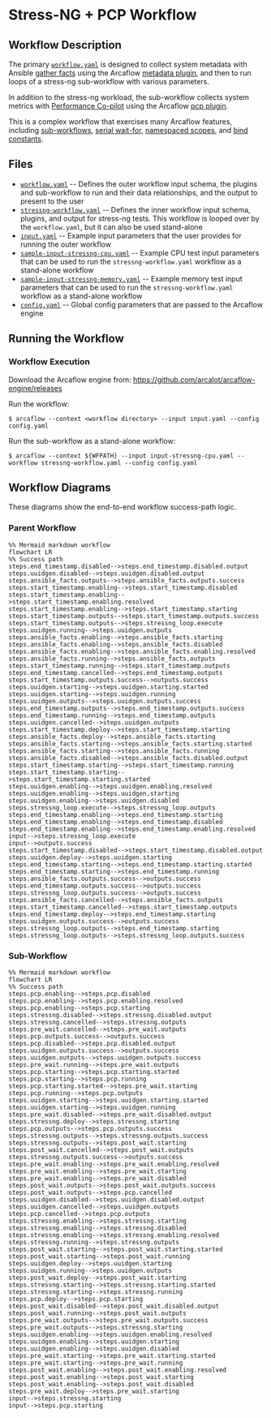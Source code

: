# Stress-NG + PCP Workflow

## Workflow Description

The primary [`workflow.yaml`](workflow.yaml) is designed to collect system metadata with
Ansible [gather facts](https://docs.ansible.com/ansible/latest/collections/ansible/builtin/gather_facts_module.html)
using the Arcaflow
[metadata plugin](https://github.com/arcalot/arcaflow-plugin-metadata), and then to run
loops of a stress-ng sub-workflow with various parameters.

In addition to the stress-ng workload, the sub-workflow collects system metrics with
[Performance Co-pilot](https://pcp.io/) using the Arcaflow
[pcp plugin](https://github.com/arcalot/arcaflow-plugin-pcp).

This is a complex workflow that exercises many Arcaflow features, including
[sub-workflows](/basic-examples/sub-workflow-foreach),
[serial wait-for](/basic-examples/serial-wait_for),
[namespaced scopes](/basic-examples/namespaced-scopes),
and [bind constants](/basic-examples/bind-constants).

## Files

- [`workflow.yaml`](workflow.yaml) -- Defines the outer workflow input schema, the
plugins and sub-workflow to run and their data relationships, and the output to present
to the user
- [`stressng-workflow.yaml`](stressng-workflow.yaml) -- Defines the inner workflow input
schema, plugins, and output for stress-ng tests. This workflow is looped over by the
`workflow.yaml`, but it can also be used stand-alone
- [`input.yaml`](sample-input.yaml) -- Example input parameters that the user provides
for running the outer workflow
- [`sample-input-stressng-cpu.yaml`](sample-input-stressng-cpu.yaml) -- Example CPU test
input parameters that can be used to run the `stressng-workflow.yaml` workflow as a
stand-alone workflow
- [`sample-input-stressng-memory.yaml`](sample-input-stressng-memory.yaml) -- Example
memory test input parameters that can be used to run the `stressng-workflow.yaml`
workflow as a stand-alone workflow
- [`config.yaml`](config.yaml) -- Global config parameters that are passed to the
Arcaflow engine
                     
## Running the Workflow

### Workflow Execution

Download the Arcaflow engine from: https://github.com/arcalot/arcaflow-engine/releases
 
Run the workflow:
```
$ arcaflow --context <workflow directory> --input input.yaml --config config.yaml
```

Run the sub-workflow as a stand-alone workflow:
```
$ arcaflow --context ${WFPATH} --input input-stressng-cpu.yaml --workflow stressng-workflow.yaml --config config.yaml
```

## Workflow Diagrams    
These diagrams show the end-to-end workflow success-path logic.

### Parent Workflow
```mermaid
%% Mermaid markdown workflow
flowchart LR
%% Success path
steps.end_timestamp.disabled-->steps.end_timestamp.disabled.output
steps.uuidgen.disabled-->steps.uuidgen.disabled.output
steps.ansible_facts.outputs-->steps.ansible_facts.outputs.success
steps.start_timestamp.enabling-->steps.start_timestamp.disabled
steps.start_timestamp.enabling-->steps.start_timestamp.enabling.resolved
steps.start_timestamp.enabling-->steps.start_timestamp.starting
steps.start_timestamp.outputs-->steps.start_timestamp.outputs.success
steps.start_timestamp.outputs-->steps.stressng_loop.execute
steps.uuidgen.running-->steps.uuidgen.outputs
steps.ansible_facts.enabling-->steps.ansible_facts.starting
steps.ansible_facts.enabling-->steps.ansible_facts.disabled
steps.ansible_facts.enabling-->steps.ansible_facts.enabling.resolved
steps.ansible_facts.running-->steps.ansible_facts.outputs
steps.start_timestamp.running-->steps.start_timestamp.outputs
steps.end_timestamp.cancelled-->steps.end_timestamp.outputs
steps.start_timestamp.outputs.success-->outputs.success
steps.uuidgen.starting-->steps.uuidgen.starting.started
steps.uuidgen.starting-->steps.uuidgen.running
steps.uuidgen.outputs-->steps.uuidgen.outputs.success
steps.end_timestamp.outputs-->steps.end_timestamp.outputs.success
steps.end_timestamp.running-->steps.end_timestamp.outputs
steps.uuidgen.cancelled-->steps.uuidgen.outputs
steps.start_timestamp.deploy-->steps.start_timestamp.starting
steps.ansible_facts.deploy-->steps.ansible_facts.starting
steps.ansible_facts.starting-->steps.ansible_facts.starting.started
steps.ansible_facts.starting-->steps.ansible_facts.running
steps.ansible_facts.disabled-->steps.ansible_facts.disabled.output
steps.start_timestamp.starting-->steps.start_timestamp.running
steps.start_timestamp.starting-->steps.start_timestamp.starting.started
steps.uuidgen.enabling-->steps.uuidgen.enabling.resolved
steps.uuidgen.enabling-->steps.uuidgen.starting
steps.uuidgen.enabling-->steps.uuidgen.disabled
steps.stressng_loop.execute-->steps.stressng_loop.outputs
steps.end_timestamp.enabling-->steps.end_timestamp.starting
steps.end_timestamp.enabling-->steps.end_timestamp.disabled
steps.end_timestamp.enabling-->steps.end_timestamp.enabling.resolved
input-->steps.stressng_loop.execute
input-->outputs.success
steps.start_timestamp.disabled-->steps.start_timestamp.disabled.output
steps.uuidgen.deploy-->steps.uuidgen.starting
steps.end_timestamp.starting-->steps.end_timestamp.starting.started
steps.end_timestamp.starting-->steps.end_timestamp.running
steps.ansible_facts.outputs.success-->outputs.success
steps.end_timestamp.outputs.success-->outputs.success
steps.stressng_loop.outputs.success-->outputs.success
steps.ansible_facts.cancelled-->steps.ansible_facts.outputs
steps.start_timestamp.cancelled-->steps.start_timestamp.outputs
steps.end_timestamp.deploy-->steps.end_timestamp.starting
steps.uuidgen.outputs.success-->outputs.success
steps.stressng_loop.outputs-->steps.end_timestamp.starting
steps.stressng_loop.outputs-->steps.stressng_loop.outputs.success
```

### Sub-Workflow
```mermaid
%% Mermaid markdown workflow
flowchart LR
%% Success path
steps.pcp.enabling-->steps.pcp.disabled
steps.pcp.enabling-->steps.pcp.enabling.resolved
steps.pcp.enabling-->steps.pcp.starting
steps.stressng.disabled-->steps.stressng.disabled.output
steps.stressng.cancelled-->steps.stressng.outputs
steps.pre_wait.cancelled-->steps.pre_wait.outputs
steps.pcp.outputs.success-->outputs.success
steps.pcp.disabled-->steps.pcp.disabled.output
steps.uuidgen.outputs.success-->outputs.success
steps.uuidgen.outputs-->steps.uuidgen.outputs.success
steps.pre_wait.running-->steps.pre_wait.outputs
steps.pcp.starting-->steps.pcp.starting.started
steps.pcp.starting-->steps.pcp.running
steps.pcp.starting.started-->steps.pre_wait.starting
steps.pcp.running-->steps.pcp.outputs
steps.uuidgen.starting-->steps.uuidgen.starting.started
steps.uuidgen.starting-->steps.uuidgen.running
steps.pre_wait.disabled-->steps.pre_wait.disabled.output
steps.stressng.deploy-->steps.stressng.starting
steps.pcp.outputs-->steps.pcp.outputs.success
steps.stressng.outputs-->steps.stressng.outputs.success
steps.stressng.outputs-->steps.post_wait.starting
steps.post_wait.cancelled-->steps.post_wait.outputs
steps.stressng.outputs.success-->outputs.success
steps.pre_wait.enabling-->steps.pre_wait.enabling.resolved
steps.pre_wait.enabling-->steps.pre_wait.starting
steps.pre_wait.enabling-->steps.pre_wait.disabled
steps.post_wait.outputs-->steps.post_wait.outputs.success
steps.post_wait.outputs-->steps.pcp.cancelled
steps.uuidgen.disabled-->steps.uuidgen.disabled.output
steps.uuidgen.cancelled-->steps.uuidgen.outputs
steps.pcp.cancelled-->steps.pcp.outputs
steps.stressng.enabling-->steps.stressng.starting
steps.stressng.enabling-->steps.stressng.disabled
steps.stressng.enabling-->steps.stressng.enabling.resolved
steps.stressng.running-->steps.stressng.outputs
steps.post_wait.starting-->steps.post_wait.starting.started
steps.post_wait.starting-->steps.post_wait.running
steps.uuidgen.deploy-->steps.uuidgen.starting
steps.uuidgen.running-->steps.uuidgen.outputs
steps.post_wait.deploy-->steps.post_wait.starting
steps.stressng.starting-->steps.stressng.starting.started
steps.stressng.starting-->steps.stressng.running
steps.pcp.deploy-->steps.pcp.starting
steps.post_wait.disabled-->steps.post_wait.disabled.output
steps.post_wait.running-->steps.post_wait.outputs
steps.pre_wait.outputs-->steps.pre_wait.outputs.success
steps.pre_wait.outputs-->steps.stressng.starting
steps.uuidgen.enabling-->steps.uuidgen.enabling.resolved
steps.uuidgen.enabling-->steps.uuidgen.starting
steps.uuidgen.enabling-->steps.uuidgen.disabled
steps.pre_wait.starting-->steps.pre_wait.starting.started
steps.pre_wait.starting-->steps.pre_wait.running
steps.post_wait.enabling-->steps.post_wait.enabling.resolved
steps.post_wait.enabling-->steps.post_wait.starting
steps.post_wait.enabling-->steps.post_wait.disabled
steps.pre_wait.deploy-->steps.pre_wait.starting
input-->steps.stressng.starting
input-->steps.pcp.starting
```